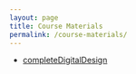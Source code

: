 ```yaml
---
layout: page
title: Course Materials
permalink: /course-materials/
---
```

* [completeDigitalDesign](/course_template/SITE_FINAL_LOGIC/Final/book/completeDigitalDesign.pdf)